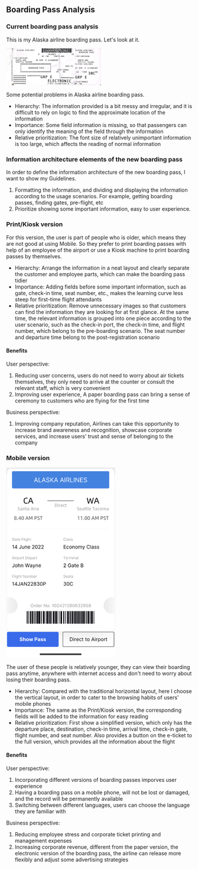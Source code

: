 ## Boarding Pass Analysis

### Current boarding pass analysis

This is my Alaska airline boarding pass. Let's look at it. 

<img src="./BoardingPass.png" alt="IMG_1632" style="zoom: 25%;" />

Some potential problems in Alaska airline boarding pass.

- Hierarchy: The information provided is a bit messy and irregular, and it is difficult to rely on logic to find the approximate location of the information
- Importance: Some field information is missing, so that passengers can only identify the meaning of the field through the information
- Relative prioritization: The font size of relatively unimportant information is too large, which affects the reading of normal information

### Information architecture elements of the new boarding pass

In order to define the information architecture of the new boarding pass, I want to show my Guidelines.

1. Formatting the information, and dividing and displaying the information according to the usage scenarios. For example, getting boarding passes, finding gates, pre-flight, etc
2. Prioritize showing some important information, easy to user experience.

### Print/Kiosk version

For this version, the user is part of people who is older, which means they are not good at using Mobile. So they prefer to print boarding passes with help of an employee of the airport or use a Kiosk machine to print boarding passes by themselves.

- Hierarchy: Arrange the information in a neat layout and clearly separate the customer and employee parts, which can make the boarding pass tidier
- Importance: Adding fields before some important information, such as gate, check-in time, seat number, etc., makes the learning curve less steep for first-time flight attendants
- Relative prioritization: Remove unnecessary images so that customers can find the information they are looking for at first glance. At the same time, the relevant information is grouped into one piece according to the user scenario, such as the check-in port, the check-in time, and flight number, which belong to the pre-boarding scenario. The seat number and departure time belong to the post-registration scenario

#### Benefits

User perspective: 

1. Reducing user concerns, users do not need to worry about air tickets themselves, they only need to arrive at the counter or consult the relevant staff, which is very convenient
2. Improving user experience, A paper boarding pass can bring a sense of ceremony to customers who are flying for the first time

Business perspective: 

1. Improving company reputation, Airlines can take this opportunity to increase brand awareness and recognition, showcase corporate services, and increase users' trust and sense of belonging to the company

### Mobile version

<img src="./Mobile.png" alt="Mobile" style="zoom:50%;" />

The user of these people is relatively younger, they can view their boarding pass anytime, anywhere with internet access and don't need to worry about losing their boarding pass.

- Hierarchy: Compared with the traditional horizontal layout, here I choose the vertical layout, in order to cater to the browsing habits of users' mobile phones
- Importance: The same as the Print/Kiosk version, the corresponding fields will be added to the information for easy reading
- Relative prioritization: First show a simplified version, which only has the departure place, destination, check-in time, arrival time, check-in gate, flight number, and seat number. Also provides a button on the e-ticket to the full version, which provides all the information about the flight

#### Benefits

User perspective: 

1. Incorporating different versions of boarding passes imporves user experience
2. Having a boarding pass on a mobile phone, will not be lost or damaged, and the record will be permanently available
3. Switching between different languages, users can choose the language they are familiar with

Business perspective: 

1. Reducing employee stress and corporate ticket printing and management expenses
2. Increasing corporate revenue, different from the paper version, the electronic version of the boarding pass, the airline can release more flexibly and adjust some advertising strategies

